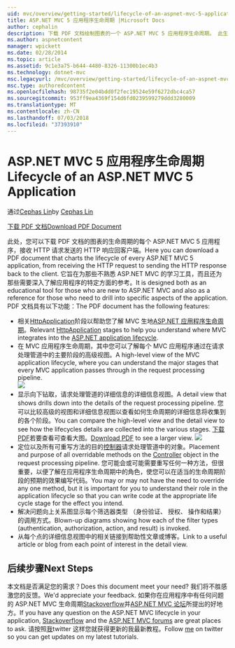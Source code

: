 ```yaml
---
uid: mvc/overview/getting-started/lifecycle-of-an-aspnet-mvc-5-application
title: ASP.NET MVC 5 应用程序生命周期 |Microsoft Docs
author: cephalin
description: 下载 PDF 文档绘制图表的一个 ASP.NET MVC 5 应用程序生命周期。 此生命周期文档提供 MVC 生命周期的高级视图...
ms.author: aspnetcontent
manager: wpickett
ms.date: 02/28/2014
ms.topic: article
ms.assetid: 9c1e3a75-b644-4480-8326-11300b1ec4b3
ms.technology: dotnet-mvc
msc.legacyurl: /mvc/overview/getting-started/lifecycle-of-an-aspnet-mvc-5-application
msc.type: authoredcontent
ms.openlocfilehash: 98735f2e04bdd0f2fec19524e59f6272dbc4ca57
ms.sourcegitcommit: 953ff9ea4369f154d6fd0239599279ddd3280009
ms.translationtype: MT
ms.contentlocale: zh-CN
ms.lasthandoff: 07/03/2018
ms.locfileid: "37393910"
---
```

<a name="lifecycle-of-an-aspnet-mvc-5-application"></a><span data-ttu-id="d530e-104">ASP.NET MVC 5 应用程序生命周期</span><span class="sxs-lookup"><span data-stu-id="d530e-104">Lifecycle of an ASP.NET MVC 5 Application</span></span>
====================
<span data-ttu-id="d530e-105">通过[Cephas Lin](https://github.com/cephalin)</span><span class="sxs-lookup"><span data-stu-id="d530e-105">by [Cephas Lin](https://github.com/cephalin)</span></span>

[<span data-ttu-id="d530e-106">下载 PDF 文档</span><span class="sxs-lookup"><span data-stu-id="d530e-106">Download PDF Document</span></span>](lifecycle-of-an-aspnet-mvc-5-application/_static/lifecycle-of-an-aspnet-mvc-5-application1.pdf)

<span data-ttu-id="d530e-107">此处，您可以下载 PDF 文档的图表的生命周期的每个 ASP.NET MVC 5 应用程序，接收 HTTP 请求发送的 HTTP 响应回客户端。</span><span class="sxs-lookup"><span data-stu-id="d530e-107">Here you can download a PDF document that charts the lifecycle of every ASP.NET MVC 5 application, from receiving the HTTP request to sending the HTTP response back to the client.</span></span> <span data-ttu-id="d530e-108">它旨在为那些不熟悉 ASP.NET MVC 的学习工具，而且还为那些需要深入了解应用程序的特定方面的参考。</span><span class="sxs-lookup"><span data-stu-id="d530e-108">It is designed both as an educational tool for those who are new to ASP.NET MVC and also as a reference for those who need to drill into specific aspects of the application.</span></span> <span data-ttu-id="d530e-109">PDF 文档具有以下功能：</span><span class="sxs-lookup"><span data-stu-id="d530e-109">The PDF document has the following features:</span></span>

- <span data-ttu-id="d530e-110">相关[HttpApplication](https://msdn.microsoft.com/library/system.web.httpapplication.aspx)阶段以帮助您了解 MVC 生地[ASP.NET 应用程序生命周期](https://msdn.microsoft.com/library/bb470252.aspx)。</span><span class="sxs-lookup"><span data-stu-id="d530e-110">Relevant [HttpApplication](https://msdn.microsoft.com/library/system.web.httpapplication.aspx) stages to help you understand where MVC integrates into the [ASP.NET application lifecycle](https://msdn.microsoft.com/library/bb470252.aspx).</span></span>
- <span data-ttu-id="d530e-111">在 MVC 应用程序生命周期，其中您可以了解每个 MVC 应用程序通过在请求处理管道中的主要阶段的高级视图。</span><span class="sxs-lookup"><span data-stu-id="d530e-111">A high-level view of the MVC application lifecycle, where you can understand the major stages that every MVC application passes through in the request processing pipeline.</span></span>  
    ![](lifecycle-of-an-aspnet-mvc-5-application/_static/image1.jpg)
- <span data-ttu-id="d530e-112">显示向下钻取，请求处理管道的详细信息的详细信息视图。</span><span class="sxs-lookup"><span data-stu-id="d530e-112">A detail view that shows drills down into the details of the request processing pipeline.</span></span> <span data-ttu-id="d530e-113">您可以比较高级的视图和详细信息视图以查看如何生命周期的详细信息将收集到的各个阶段。</span><span class="sxs-lookup"><span data-stu-id="d530e-113">You can compare the high-level view and the detail view to see how the lifecycles details are collected into the various stages.</span></span> <span data-ttu-id="d530e-114">[下载 PDF](lifecycle-of-an-aspnet-mvc-5-application/_static/lifecycle-of-an-aspnet-mvc-5-application1.pdf)若要查看可查看大图。</span><span class="sxs-lookup"><span data-stu-id="d530e-114">[Download PDF](lifecycle-of-an-aspnet-mvc-5-application/_static/lifecycle-of-an-aspnet-mvc-5-application1.pdf) to see a larger view.</span></span>
    ![](lifecycle-of-an-aspnet-mvc-5-application/_static/image2.jpg)
- <span data-ttu-id="d530e-115">定位以及所有可重写方法的目的[控制器](https://msdn.microsoft.com/library/system.web.mvc.controller.aspx)请求处理管道中的对象。</span><span class="sxs-lookup"><span data-stu-id="d530e-115">Placement and purpose of all overridable methods on the [Controller](https://msdn.microsoft.com/library/system.web.mvc.controller.aspx) object in the request processing pipeline.</span></span> <span data-ttu-id="d530e-116">您可能会或可能需要重写任何一种方法，但很重要，以便了解在应用程序生命周期中的角色，使您可以在适当的生命周期阶段的预期的效果编写代码。</span><span class="sxs-lookup"><span data-stu-id="d530e-116">You may or may not have the need to override any one method, but it is important for you to understand their role in the application lifecycle so that you can write code at the appropriate life cycle stage for the effect you intend.</span></span>
- <span data-ttu-id="d530e-117">解决问题向上关系图显示每个筛选器类型 （身份验证、 授权、 操作和结果） 的调用方式。</span><span class="sxs-lookup"><span data-stu-id="d530e-117">Blown-up diagrams showing how each of the filter types (authentication, authorization, action, and result) is invoked.</span></span>
- <span data-ttu-id="d530e-118">从每个点的详细信息视图中的相关链接到帮助性文章或博客。</span><span class="sxs-lookup"><span data-stu-id="d530e-118">Link to a useful article or blog from each point of interest in the detail view.</span></span>


## <a name="next-steps"></a><span data-ttu-id="d530e-119">后续步骤</span><span class="sxs-lookup"><span data-stu-id="d530e-119">Next Steps</span></span>

<span data-ttu-id="d530e-120">本文档是否满足您的需求？</span><span class="sxs-lookup"><span data-stu-id="d530e-120">Does this document meet your need?</span></span> <span data-ttu-id="d530e-121">我们将不胜感激您的反馈。</span><span class="sxs-lookup"><span data-stu-id="d530e-121">We'd appreciate your feedback.</span></span> <span data-ttu-id="d530e-122">如果你在应用程序中有任何问题的 ASP.NET MVC 生命周期[Stackoverflow](http://stackoverflow.com/help)并[ASP.NET MVC 论坛](https://forums.asp.net/1146.aspx)所提出的好地方。</span><span class="sxs-lookup"><span data-stu-id="d530e-122">If you have any question on the ASP.NET MVC lifecycle in your application, [Stackoverflow](http://stackoverflow.com/help) and the [ASP.NET MVC forums](https://forums.asp.net/1146.aspx) are great places to ask.</span></span> <span data-ttu-id="d530e-123">请按照[我](https://twitter.com/Cephas_MSFT)twitter 这样您就获得更新的我最新教程。</span><span class="sxs-lookup"><span data-stu-id="d530e-123">Follow [me](https://twitter.com/Cephas_MSFT) on twitter so you can get updates on my latest tutorials.</span></span>
